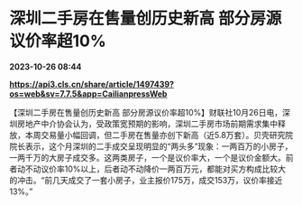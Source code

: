 # 深圳二手房在售量创历史新高 部分房源议价率超10%

**2023-10-26 08:44**

**https://api3.cls.cn/share/article/1497439?os=web&sv=7.7.5&app=CailianpressWeb**

【深圳二手房在售量创历史新高 部分房源议价率超10%】财联社10月26日电，深圳房地产中介协会认为，受政策宽预期的影响，深圳二手房市场前期需求集中释放，本周交易量小幅回调，但二手房在售量亦创下新高（近5.8万套）。贝壳研究院院长表示，这个月深圳的二手成交呈现明显的“两头多”现象：一两百万的小房子，一两千万的大房子成交多。这两类房子，一个是议价率大，一个是议价金额大。前者动不动议价率10%以上，后者动不动降价一两百万元，都能对买方构成比较大的冲击。“前几天成交了一套小房子，业主报价175万，成交153万，议价率接近13%。”
